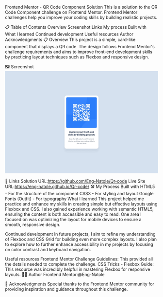 Frontend Mentor - QR Code Component Solution
This is a solution to the QR Code Component challenge on Frontend Mentor. Frontend Mentor challenges help you improve your coding skills by building realistic projects.

📋 Table of Contents
Overview
Screenshot
Links
My process
Built with
What I learned
Continued development
Useful resources
Author
Acknowledgments
📋 Overview
This project is a simple, card-like component that displays a QR code. The design follows Frontend Mentor's challenge requirements and aims to improve front-end development skills by practicing layout techniques such as Flexbox and responsive design.

🖼️ Screenshot
![QR Code Component](./screenshot/desktop-design.jpg)

🔗 Links
Solution URL:https://github.com/Eng-Natole/Qr-code
Live Site URL:https://eng-natole.github.io/Qr-code/
🛠️ My Process
Built with
HTML5 - For the structure of the component
CSS3 - For styling and layout
Google Fonts (Outfit) - For typography
What I learned
This project helped me practice and enhance my skills in creating simple but effective layouts using Flexbox and CSS. I also gained experience working with semantic HTML5, ensuring the content is both accessible and easy to read. One area I focused on was optimizing the layout for mobile devices to ensure a smooth, responsive design.

Continued development
In future projects, I aim to refine my understanding of Flexbox and CSS Grid for building even more complex layouts. I also plan to explore how to further enhance accessibility in my projects by focusing on color contrast and keyboard navigation.

Useful resources
Frontend Mentor Challenge Guidelines: This provided all the details needed to complete the challenge.
CSS Tricks - Flexbox Guide: This resource was incredibly helpful in mastering Flexbox for responsive layouts.
👨‍💻 Author
Frontend Mentor:@Eng-Natole

🙌 Acknowledgments
Special thanks to the Frontend Mentor community for providing inspiration and guidance throughout this challenge.
